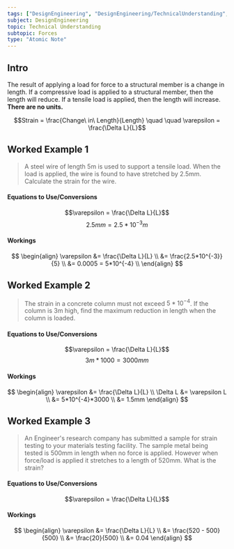 ```yaml
---
tags: ["DesignEngineering", "DesignEngineering/TechnicalUnderstanding", "DesignEngineering/TechnicalUnderstanding/Forces"]
subject: DesignEngineering
topic: Technical Understanding
subtopic: Forces
type: "Atomic Note"
---
```


## Intro

The result of applying a load for force to a structural member is a change in length. If a compressive load is applied to a structural member, then the length will reduce. If a tensile load is applied, then the length will increase. **There are no units.**

$$Strain = \frac{Change\ in\  Length}{Length} \quad \quad \varepsilon = \frac{\Delta L}{L}$$
## Worked Example 1
> A steel wire of length 5m is used to support a tensile load. When the load is applied, the wire is found to have stretched by 2.5mm. Calculate the strain for the wire.

#### Equations to Use/Conversions
$$\varepsilon = \frac{\Delta L}{L}$$
$$2.5mm = 2.5*10^{-3}m$$
#### Workings
$$
\begin{align}
\varepsilon &= \frac{\Delta L}{L} \\
&= \frac{2.5*10^{-3}}{5} \\
&= 0.0005 = 5*10^{-4} \\
\end{align}
$$

## Worked Example 2
> The strain in a concrete column must not exceed $5*10^{-4}$. If the column is 3m high, find the maximum reduction in length when the column is loaded.

#### Equations to Use/Conversions
$$\varepsilon = \frac{\Delta L}{L}$$
$$3m*1000 = 3000mm$$
#### Workings
$$
\begin{align}
\varepsilon &= \frac{\Delta L}{L} \\
\Delta L &= \varepsilon L \\
&= 5*10^{-4}*3000 \\
&= 1.5mm
\end{align}
$$

## Worked Example 3
> An Engineer's research company has submitted a sample for strain testing to your materials testing facility. The sample metal being tested is 500mm in length when no force is applied. However when force/load is applied it stretches to a length of 520mm. What is the strain?

#### Equations to Use/Conversions
$$\varepsilon = \frac{\Delta L}{L}$$

#### Workings
$$
\begin{align}
\varepsilon &= \frac{\Delta L}{L} \\
&= \frac{520 - 500}{500} \\
&= \frac{20}{500} \\
&= 0.04
\end{align}
$$

